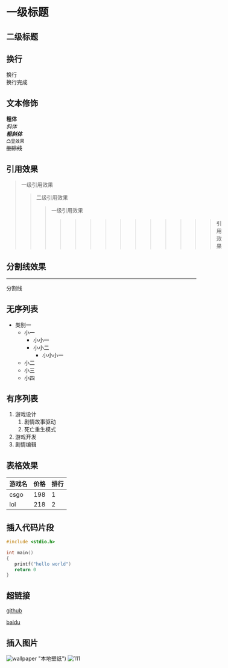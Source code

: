 # 一级标题
## 二级标题

## 换行
换行<br>换行完成
## 文本修饰
**粗体**<br>*斜体*<br>***粗斜体***<br>`凸显效果`<br>~~删除线~~<br>
## 引用效果
> 一级引用效果
>> 二级引用效果
>>> 一级引用效果
>>>>>>>>>>>>>> 引用效果
## 分割线效果
---
   分割线
## 无序列表
* 类别一
  * 小一
    * 小小一
    * 小小二
      * 小小小一
  * 小二
  * 小三
  * 小四
## 有序列表
1. 游戏设计
   1. 剧情故事驱动
   2. 死亡重生模式
2. 游戏开发
3. 剧情编辑
## 表格效果
游戏名|价格|排行
--|:--:|:--
csgo|198|1
lol|218|2
## 插入代码片段
```c
#include <stdio.h>

int main()
{
   printf("hello world")
   return 0
}
```
## 超链接
[github](http://gitgub.com "跳转到github")


[baidu](http://www.baidu.com "跳转到baidu")

## 插入图片
![wallpaper](https://s2.loli.net/2022/03/10/UD4mT6iEdNXpAqx.png) "本地壁纸")
![111](https://www.baidu.com/link?url=P4i3LyNf4-FktkIM-EQP6efvknFsxHyhBBmMXhj7mRYtmk5185BBv6OX0shbFO2coer7gX_bHvjMPu5_WmPaD6iqZ1LbhgJt7uw7cuwE0Kqd_QzpzYsrh3ITgfeu8GQPys1ISy2wJayvkbicKytqjunGSNCBzId203PB6sNjMKcMue-oCnWlfsrW0vncW4DBDY1JoUAZ8Y_-wYpEEjxddgyjNUsCpIIhnhDTg06RZDSnSCVHWuvP36Rk09ZNA2eSlcwHI2JXXIJzWHJjwkE2Xkiotuw0UgzyrjX8enKjuFl8tf7OhBpCDheyE5Obse5WfszL6jT0x5FsFd0mhHJbVunh5OcKHs7XyeVDrvyH7dVQ_H6VIiGwcLydjkzqel2k9qHbEafPZEJoaWfYI7rvgPF6kfWftk8b4E23riDEfAM6Bm7PgiRcDC7x2xw5Ke9rzV0-Z-CAgV17qlSulE85QbP5mRVL6fw-ZeFGrersTSCyAvYqbPov-Emwr9DVN_ju3dBFy63tKbprheOhOU6zuJSdiMUFWfXdqOJU8nYyrMvAJEeBmceEuj3pscaqBMsmFOI27sDSedXIYOGqM1nVMSzDX4GGhGeqPP6ysHMyenGML7EpVqoX_oUk6X3vbUs_di0ydSFPKZb8xkMeTwLs8a&wd=&eqid=a0369174000197c8000000066229f167)
